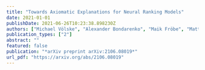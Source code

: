```yaml
---
title: "Towards Axiomatic Explanations for Neural Ranking Models"
date: 2021-01-01
publishDate: 2021-06-26T10:23:38.898230Z
authors: ["Michael Völske", "Alexander Bondarenko", "Maik Fröbe", "Matthias Hagen", "Benno Stein", "Jaspreet Singh", "Avishek Anand"]
publication_types: ["2"]
abstract: ""
featured: false
publication: "*arXiv preprint arXiv:2106.08019*"
url_pdf: "https://arxiv.org/abs/2106.08019"
---
```


